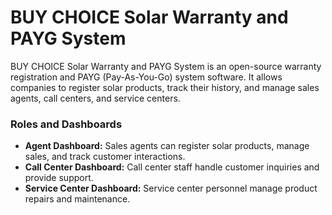 # BUY CHOICE Solar Warranty and PAYG System

BUY CHOICE Solar Warranty and PAYG System is an open-source warranty registration and PAYG (Pay-As-You-Go) system software. It allows companies to register solar products, track their history, and manage sales agents, call centers, and service centers.

### Roles and Dashboards

- **Agent Dashboard:** Sales agents can register solar products, manage sales, and track customer interactions.
- **Call Center Dashboard:** Call center staff handle customer inquiries and provide support.
- **Service Center Dashboard:** Service center personnel manage product repairs and maintenance.
